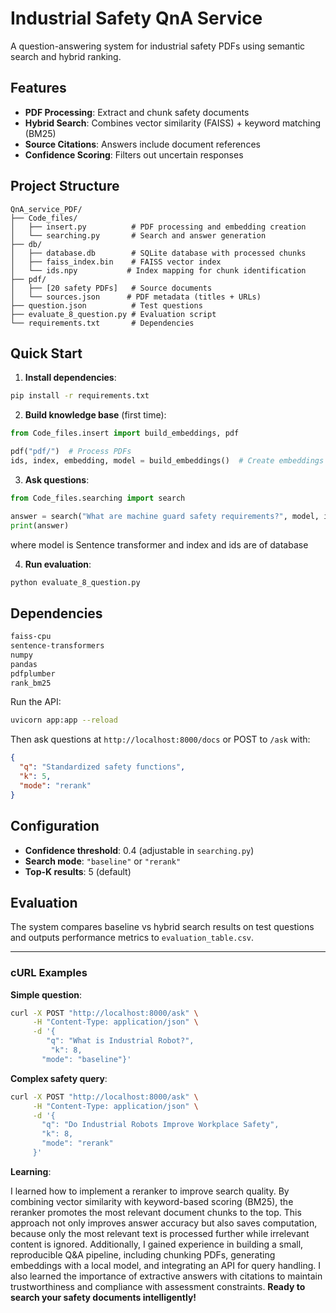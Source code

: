 # Industrial Safety QnA Service

A question-answering system for industrial safety PDFs using semantic search and hybrid ranking.

## Features

- **PDF Processing**: Extract and chunk safety documents
- **Hybrid Search**: Combines vector similarity (FAISS) + keyword matching (BM25)
- **Source Citations**: Answers include document references
- **Confidence Scoring**: Filters out uncertain responses

## Project Structure
```
QnA_service_PDF/
├── Code_files/
│   ├── insert.py          # PDF processing and embedding creation
│   └── searching.py       # Search and answer generation
├── db/
│   ├── database.db        # SQLite database with processed chunks
│   ├── faiss_index.bin    # FAISS vector index
│   └── ids.npy           # Index mapping for chunk identification
├── pdf/
│   ├── [20 safety PDFs]   # Source documents
│   └── sources.json      # PDF metadata (titles + URLs)
├── question.json          # Test questions
├── evaluate_8_question.py # Evaluation script
└── requirements.txt       # Dependencies
```

## Quick Start

1. **Install dependencies**:
```bash
pip install -r requirements.txt
```

2. **Build knowledge base** (first time):
```python
from Code_files.insert import build_embeddings, pdf

pdf("pdf/")  # Process PDFs
ids, index, embedding, model = build_embeddings()  # Create embeddings
```

3. **Ask questions**:
```python
from Code_files.searching import search

answer = search("What are machine guard safety requirements?", model, index, ids)
print(answer)

```
where model is Sentence transformer and index and ids are of database

4. **Run evaluation**:
```bash
python evaluate_8_question.py
```

## Dependencies

```txt
faiss-cpu
sentence-transformers
numpy
pandas
pdfplumber
rank_bm25
```

Run the API:
```bash
uvicorn app:app --reload
```

Then ask questions at `http://localhost:8000/docs` or POST to `/ask` with:
```json
{
  "q": "Standardized safety functions",
  "k": 5,
  "mode": "rerank"
}
```
## Configuration

- **Confidence threshold**: 0.4 (adjustable in `searching.py`)
- **Search mode**: `"baseline"` or `"rerank"`
- **Top-K results**: 5 (default)

## Evaluation

The system compares baseline vs hybrid search results on test questions and outputs performance metrics to `evaluation_table.csv`.

---

### cURL Examples

**Simple question**:
```bash
curl -X POST "http://localhost:8000/ask" \
     -H "Content-Type: application/json" \
     -d '{
        "q": "What is Industrial Robot?",
         "k": 8,
       "mode": "baseline"}'
```

**Complex safety query**:
```bash
curl -X POST "http://localhost:8000/ask" \
     -H "Content-Type: application/json" \
     -d '{
       "q": "Do Industrial Robots Improve Workplace Safety",
       "k": 8,
       "mode": "rerank"
     }'
```


**Learning**:

I learned how to implement a reranker to improve search quality. By combining vector similarity with keyword-based scoring (BM25), the reranker promotes the most relevant document chunks to the top. This approach not only improves answer accuracy but also saves computation, because only the most relevant text is processed further while irrelevant content is ignored. Additionally, I gained experience in building a small, reproducible Q&A pipeline, including chunking PDFs, generating embeddings with a local model, and integrating an API for query handling. I also learned the importance of extractive answers with citations to maintain trustworthiness and compliance with assessment constraints.
**Ready to search your safety documents intelligently!**
